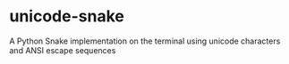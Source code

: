 # unicode-snake
A Python Snake implementation on the terminal using unicode characters and ANSI escape sequences
